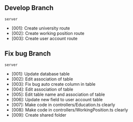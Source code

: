 ## Develop Branch

`server`
- [001]: Create university route
- [002]: Create working position route
- [003]: Create user account route

## Fix bug Branch

`server`
- [001]: Update database table
- [002]: Edit association of table
- [003]: Fix bug auto create column in table
- [004]: Edit association of table
- [005]: Edit table name and association of table
- [006]: Update new field to user account table
- [007]: Make code in controllers/Education.ts clearly
- [008]: Make code in controllers/WorkingPosition.ts clearly
- [009]: Create shared folder
